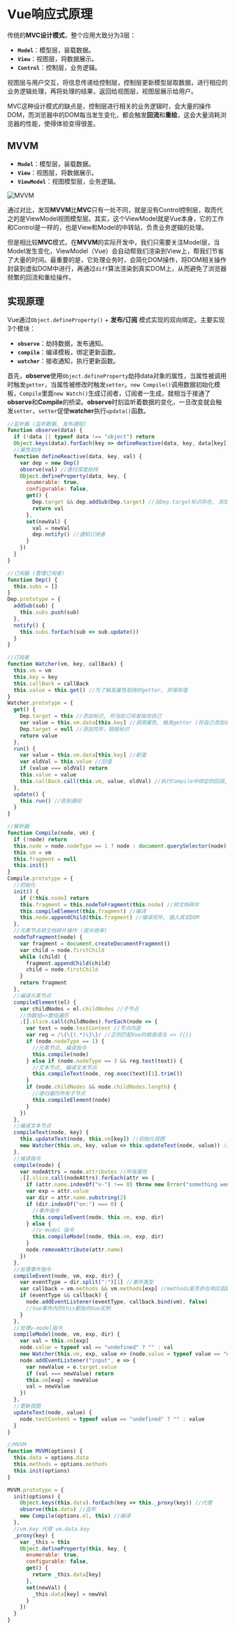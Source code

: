 # Vue响应式原理

传统的**MVC设计模式**，整个应用大致分为3层：
* **`Model`**：模型层，装载数据。
* **`View`**：视图层，将数据展示。
* **`Control`**：控制层，业务逻辑。

视图层与用户交互，将信息传递给控制层，控制层更新模型层取数据，进行相应的业务逻辑处理，再将处理的结果，返回给视图层，视图层展示给用户。

MVC这种设计模式的缺点是，控制层进行相关的业务逻辑时，会大量的操作DOM，而浏览器中的DOM每当发生变化，都会触发**回流**和**重绘**，这会大量消耗浏览器的性能，使得体验变得很差。

## MVVM
* **`Model`**：模型层，装载数据。
* **`View`**：视图层，将数据展示。
* **`ViewModel`**：视图模型层，业务逻辑。

![MVVM](/assets/img/mvvm.png)

通过对比，发现**MVVM**比**MVC**只有一处不同，就是没有Control控制层，取而代之的是ViewModel视图模型层。其实，这个ViewModel就是Vue本身，它的工作和Control是一样的，也是View和Model的中转站，负责业务逻辑的处理。

但是相比较**MVC**模式，在**MVVM**的实际开发中，我们只需要关注Model层，当Model发生变化，ViewModel（Vue）会自动帮我们渲染到View上，帮我们节省了大量的时间。最重要的是，它处理业务时，会简化DOM操作，将DOM相关操作封装到虚拟DOM中进行，再通过`diff`算法渲染到真实DOM上，从而避免了浏览器频繁的回流和重绘操作。

## 实现原理

Vue通过`Object.defineProperty()` + **发布/订阅** 模式实现的双向绑定。主要实现3个模块：
* **`observe`**：劫持数据，发布通知。
* **`compile`**：编译模板，绑定更新函数。
* **`watcher`**：接收通知，执行更新函数。

首先，**observe**使用`Object.defineProperty`劫持data对象的属性，当属性被调用时触发`getter`，当属性被修改时触发`setter`。`new Compile()`调用数据初始化模板，`Compile`里面`new Watch()`生成订阅者，订阅者一生成，就相当于接通了**observe**和**Compile**的桥梁。**observe**时刻监听着数据的变化，一旦改变就会触发`setter`，`setter`促使**watcher**执行`updata()`函数。

```js
//监听器 (监听数据, 发布通知)
function observe(data) {
  if (!data || typeof data !== "object") return
  Object.keys(data).forEach(key => defineReactive(data, key, data[key]))
  //属性劫持
  function defineReactive(data, key, val) {
    var dep = new Dep()
    observe(val) //递归深度劫持
    Object.defineProperty(data, key, {
      enumerable: true,
      configurable: false,
      get() {
        Dep.target && dep.addSub(Dep.target) //当Dep.target标识存在, 添加订阅者
        return val
      },
      set(newVal) {
        val = newVal
        dep.notify() //通知订阅者
      }
    })
  }
}

//订阅器 (管理订阅者)
function Dep() {
  this.subs = []
}
Dep.prototype = {
  addSub(sub) {
    this.subs.push(sub)
  },
  notify() {
    this.subs.forEach(sub => sub.update())
  }
}

//订阅者
function Watcher(vm, key, callBack) {
  this.vm = vm
  this.key = key
  this.callBack = callBack
  this.value = this.get() //为了触发属性劫持的getter, 并保存值
}
Watcher.prototype = {
  get() {
    Dep.target = this //添加标识, 将当前订阅者指向自己
    var value = this.vm.data[this.key] //调用属性, 触发getter (将自己添加进订阅器)
    Dep.target = null //添加完毕，销毁标识
    return value
  },
  run() {
    var value = this.vm.data[this.key] //新值
    var oldVal = this.value //旧值
    if (value === oldVal) return
    this.value = value
    this.callBack.call(this.vm, value, oldVal) //执行Compile中绑定的回调, 更新视图
  },
  update() {
    this.run() //收到通知
  }
}

//解析器
function Compile(node, vm) {
  if (!node) return
  this.node = node.nodeType == 1 ? node : document.querySelector(node)
  this.vm = vm
  this.fragment = null
  this.init()
}
Compile.prototype = {
  //初始化
  init() {
    if (!this.node) return
    this.fragment = this.nodeToFragment(this.node) //转文档碎片
    this.compileElement(this.fragment) //编译
    this.node.appendChild(this.fragment) //编译完毕, 插入真实DOM
  },
  //元素节点转文档碎片操作 (提升效率)
  nodeToFragment(node) {
    var fragment = document.createDocumentFragment()
    var child = node.firstChild
    while (child) {
      fragment.appendChild(child)
      child = node.firstChild
    }
    return fragment
  },
  //编译元素节点
  compileElement(el) {
    var childNodes = el.childNodes //子节点
    //伪数组=>数组遍历
    ;[].slice.call(childNodes).forEach(node => {
      var text = node.textContent //节点内容
      var reg = /\{\{(.*)\}\}/ //正则匹配Vue的插值语法 => {{}}
      if (node.nodeType == 1) {
        //元素节点, 编译指令
        this.compile(node)
      } else if (node.nodeType == 3 && reg.test(text)) {
        //文本节点, 编译文本节点
        this.compileText(node, reg.exec(text)[1].trim())
      }
      if (node.childNodes && node.childNodes.length) {
        //递归遍历所有子节点
        this.compileElement(node)
      }
    })
  },
  //编译文本节点
  compileText(node, key) {
    this.updateText(node, this.vm[key]) //初始化视图
    new Watcher(this.vm, key, value => this.updateText(node, value)) //生成订阅器并绑定更新函数
  },
  //编译指令
  compile(node) {
    var nodeAttrs = node.attributes //所有属性
    ;[].slice.call(nodeAttrs).forEach(attr => {
      if (attr.name.indexOf("v-") !== 0) throw new Error("something went wrong")
      var exp = attr.value
      var dir = attr.name.substring(2)
      if (dir.indexOf("on:") === 0) {
        //事件指令
        this.compileEvent(node, this.vm, exp, dir)
      } else {
        //v-model 指令
        this.compileModel(node, this.vm, exp, dir)
      }
      node.removeAttribute(attr.name)
    })
  },
  //处理事件指令
  compileEvent(node, vm, exp, dir) {
    var eventType = dir.split(":")[1] //事件类型
    var callback = vm.methods && vm.methods[exp] //methods是否存在响应函数
    if (eventType && callback) {
      node.addEventListener(eventType, callback.bind(vm), false)
      //Vue事件内的this都指向Vue实例
    }
  },
  //处理v-model指令
  compileModel(node, vm, exp, dir) {
    var val = this.vm[exp]
    node.value = typeof val == "undefined" ? "" : val
    new Watcher(this.vm, exp, value => (node.value = typeof value == "undefined" ? "" : value))
    node.addEventListener("input", e => {
      var newValue = e.target.value
      if (val === newValue) return
      this.vm[exp] = newValue
      val = newValue
    })
  },
  //更新视图
  updateText(node, value) {
    node.textContent = typeof value == "undefined" ? "" : value
  }
}

//MVVM
function MVVM(options) {
  this.data = options.data
  this.methods = options.methods
  this.init(options)
}

MVVM.prototype = {
  init(options) {
    Object.keys(this.data).forEach(key => this._proxy(key)) //代理
    observe(this.data) //监听
    new Compile(options.el, this) //编译
  },
  //vm.key 代理 vm.data.key
  _proxy(key) {
    var _this = this
    Object.defineProperty(this, key, {
      enumerable: true,
      configurable: false,
      get() {
        return _this.data[key]
      },
      set(newVal) {
        _this.data[key] = newVal
      }
    })
  }
}
```